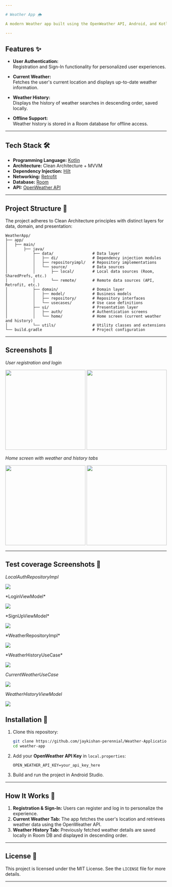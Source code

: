 ```yaml
---

# Weather App 🌦️

A modern Weather app built using the OpenWeather API, Android, and Kotlin. This app showcases clean architecture principles combined with the MVVM pattern for a scalable and maintainable codebase. It allows users to register, sign in, and view current weather conditions as well as weather history.

---
```


## Features ✨

- **User Authentication:**  
  Registration and Sign-In functionality for personalized user experiences.

- **Current Weather:**  
  Fetches the user's current location and displays up-to-date weather information.

- **Weather History:**  
  Displays the history of weather searches in descending order, saved locally.

- **Offline Support:**  
  Weather history is stored in a Room database for offline access.

---

## Tech Stack 🛠️

- **Programming Language:** [Kotlin](https://kotlinlang.org/)
- **Architecture:** Clean Architecture + MVVM
- **Dependency Injection:** [Hilt](https://dagger.dev/hilt/)
- **Networking:** [Retrofit](https://square.github.io/retrofit/)
- **Database:** [Room](https://developer.android.com/training/data-storage/room)
- **API:** [OpenWeather API](https://openweathermap.org/api)

---

## Project Structure 📂

The project adheres to Clean Architecture principles with distinct layers for data, domain, and presentation:

```
WeatherApp/
├── app/
│   ├── main/
│       ├── java/
│           ├── data/                 # Data layer
│           │   ├── di/               # Dependency injection modules
│           │   ├── repositoryimpl/   # Repository implementations
│           │   └── source/           # Data sources
│           │       ├── local/        # Local data sources (Room, SharedPrefs, etc.)
│           │       └── remote/       # Remote data sources (API, Retrofit, etc.)
│           ├── domain/               # Domain layer
│           │   ├── model/            # Business models
│           │   ├── repository/       # Repository interfaces
│           │   └── usecases/         # Use case definitions
│           ├── ui/                   # Presentation layer
│           │   ├── auth/             # Authentication screens
│           │   └── home/             # Home screen (current weather and history)
│           └── utils/                # Utility classes and extensions
└── build.gradle                      # Project configuration
```

---

## Screenshots 📸

*User registration and login*  
<p align="center">
  <img src="https://github.com/user-attachments/assets/cdf83805-ec79-4580-b974-8efd877623ae" width="250">
  <img src="https://github.com/user-attachments/assets/d96643c0-8d07-4b22-89c5-c2062bf5bdcf" width="250">
</p>

*Home screen with weather and history tabs*  
<p align="center">
  <img src="https://github.com/user-attachments/assets/c2da37be-c92b-4760-83b4-2bc65a3b6a52" width="250">
  <img src="https://github.com/user-attachments/assets/4af651ef-9662-4a0e-9833-7001a8d49b09" width="250">
</p>


---

## Test coverage Screenshots 📸

*LocalAuthRepositoryImpl*  
<p >
  <img src="https://github.com/user-attachments/assets/01e53bfe-4663-421d-8c15-877c1990ccba">
</p>
*LoginViewModel*  
<p >
  <img src="https://github.com/user-attachments/assets/01e53bfe-4663-421d-8c15-877c1990ccba">
</p>
*SignUpViewModel*  
<p >
  <img src="https://github.com/user-attachments/assets/e51e6b6a-ceb0-4edb-8970-d244638aff3b">
</p>
*WeatherRepositoryImpl* 
<p>
  <img src="https://github.com/user-attachments/assets/4fdd0905-cd7c-418e-8854-f1d0363c1bed">
</p>
*WeatherHistoryUseCase* 
<p>
  <img src="https://github.com/user-attachments/assets/90b553cd-3bcf-4386-b05f-b0e02a3baf4e">
</p>

*CurrentWeatherUseCase* 
<p>
  <img src="https://github.com/user-attachments/assets/81339ab0-ea7a-49ad-9aec-c45b6bfd2128">
</p>

*WeatherHistoryViewModel* 
<p>
  <img src="https://github.com/user-attachments/assets/633adf35-1da0-4d36-81e5-0a69a255e815">
</p>

## Installation 🚀

1. Clone this repository:
   ```bash
   git clone https://github.com/jaykishan-perennial/Weather-Application
   cd weather-app
   ```
2. Add your **OpenWeather API Key** in `local.properties`:
   ```properties
   OPEN_WEATHER_API_KEY=your_api_key_here
   ```
3. Build and run the project in Android Studio.

---

## How It Works 🔧

1. **Registration & Sign-In:** Users can register and log in to personalize the experience.
2. **Current Weather Tab:** The app fetches the user's location and retrieves weather data using the OpenWeather API.
3. **Weather History Tab:** Previously fetched weather details are saved locally in Room DB and displayed in descending order.

---

## License 📜

This project is licensed under the MIT License. See the `LICENSE` file for more details.

---
